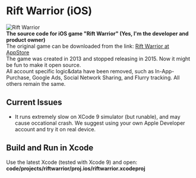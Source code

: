 # Rift Warrior (iOS)
![Rift Warrior](https://github.com/likexx/riftwarrior/blob/master/code/projects/riftwarrior/proj.ios/152.png?raw=true "Icon")<br/>
**The source code for iOS game "Rift Warrior" (Yes, I'm the developer and product owner)** <br/>
The original game can be downloaded from the link: [Rift Warrior at AppStore](https://itunes.apple.com/app/id634847542)<br/>
The game was created in 2013 and stopped releasing in 2015. Now it might be fun to make it open source. <br/>
All account specific logic&data have been removed, such as In-App-Purchase, Google Ads, Social Network Sharing, and Flurry tracking. All others remain the same.

## Current Issues
* It runs extremely slow on XCode 9 simulator (but runable), and may cause occational crash. We suggest using your own Apple Developer account and try it on real device.

## Build and Run in Xcode
Use the latest Xcode (tested with Xcode 9) and open:  **code/projects/riftwarrior/proj.ios/riftwarrior.xcodeproj**

